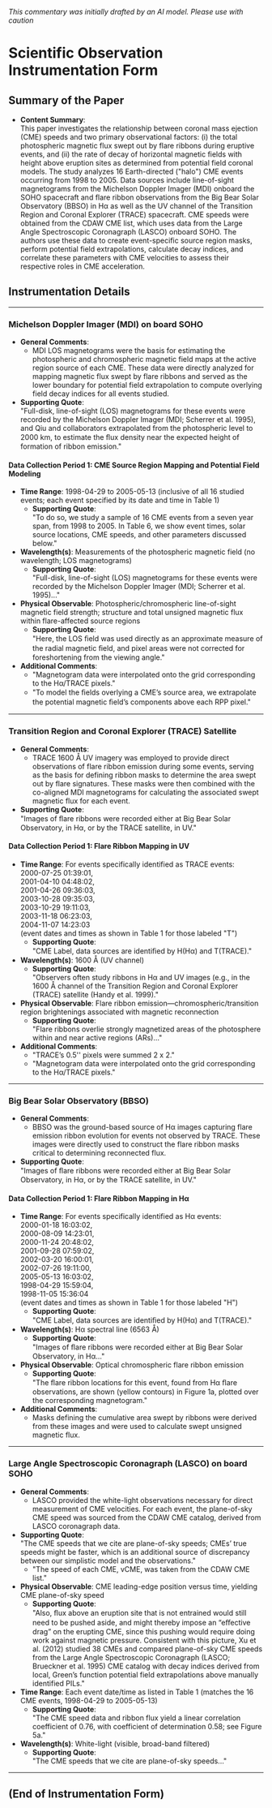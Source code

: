 _This commentary was initially drafted by an AI model. Please use with caution_

# Scientific Observation Instrumentation Form

## Summary of the Paper
- **Content Summary**:  
  This paper investigates the relationship between coronal mass ejection (CME) speeds and two primary observational factors: (i) the total photospheric magnetic flux swept out by flare ribbons during eruptive events, and (ii) the rate of decay of horizontal magnetic fields with height above eruption sites as determined from potential field coronal models. The study analyzes 16 Earth-directed ("halo") CME events occurring from 1998 to 2005. Data sources include line-of-sight magnetograms from the Michelson Doppler Imager (MDI) onboard the SOHO spacecraft and flare ribbon observations from the Big Bear Solar Observatory (BBSO) in Hα as well as the UV channel of the Transition Region and Coronal Explorer (TRACE) spacecraft. CME speeds were obtained from the CDAW CME list, which uses data from the Large Angle Spectroscopic Coronagraph (LASCO) onboard SOHO. The authors use these data to create event-specific source region masks, perform potential field extrapolations, calculate decay indices, and correlate these parameters with CME velocities to assess their respective roles in CME acceleration.

## Instrumentation Details

---

### Michelson Doppler Imager (MDI) on board SOHO
- **General Comments**:
  - MDI LOS magnetograms were the basis for estimating the photospheric and chromospheric magnetic field maps at the active region source of each CME. These data were directly analyzed for mapping magnetic flux swept by flare ribbons and served as the lower boundary for potential field extrapolation to compute overlying field decay indices for all events studied.
- **Supporting Quote**:  
  "Full-disk, line-of-sight (LOS) magnetograms for these events were recorded by the Michelson Doppler Imager (MDI; Scherrer et al. 1995), and Qiu and collaborators extrapolated from the photospheric level to 2000 km, to estimate the ﬂux density near the expected height of formation of ribbon emission."

#### Data Collection Period 1: CME Source Region Mapping and Potential Field Modeling
- **Time Range**: 1998-04-29 to 2005-05-13 (inclusive of all 16 studied events; each event specified by its date and time in Table 1)
  - **Supporting Quote**:  
    "To do so, we study a sample of 16 CME events from a seven year span, from 1998 to 2005. In Table 6, we show event times, solar source locations, CME speeds, and other parameters discussed below."
- **Wavelength(s)**: Measurements of the photospheric magnetic field (no wavelength; LOS magnetograms)
  - **Supporting Quote**:  
    "Full-disk, line-of-sight (LOS) magnetograms for these events were recorded by the Michelson Doppler Imager (MDI; Scherrer et al. 1995)..."
- **Physical Observable**: Photospheric/chromospheric line-of-sight magnetic field strength; structure and total unsigned magnetic flux within flare-affected source regions
  - **Supporting Quote**:  
    "Here, the LOS ﬁeld was used directly as an approximate measure of the radial magnetic ﬁeld, and pixel areas were not corrected for foreshortening from the viewing angle."
- **Additional Comments**:  
  - "Magnetogram data were interpolated onto the grid corresponding to the Hα/TRACE pixels."
  - "To model the ﬁelds overlying a CME’s source area, we extrapolate the potential magnetic ﬁeld’s components above each RPP pixel."

---

### Transition Region and Coronal Explorer (TRACE) Satellite
- **General Comments**:
  - TRACE 1600 Å UV imagery was employed to provide direct observations of flare ribbon emission during some events, serving as the basis for defining ribbon masks to determine the area swept out by flare signatures. These masks were then combined with the co-aligned MDI magnetograms for calculating the associated swept magnetic flux for each event.
- **Supporting Quote**:  
  "Images of ﬂare ribbons were recorded either at Big Bear Solar Observatory, in Hα, or by the TRACE satellite, in UV."

#### Data Collection Period 1: Flare Ribbon Mapping in UV
- **Time Range**: For events specifically identified as TRACE events:  
  2000-07-25 01:39:01,  
  2001-04-10 04:48:02,  
  2001-04-26 09:36:03,  
  2003-10-28 09:35:03,  
  2003-10-29 19:11:03,  
  2003-11-18 06:23:03,  
  2004-11-07 14:23:03  
  (event dates and times as shown in Table 1 for those labeled "T")
  - **Supporting Quote**:  
    "CME  Label,  data  sources  are  identiﬁed by H(Hα) and T(TRACE)."
- **Wavelength(s)**: 1600 Å (UV channel)
  - **Supporting Quote**:  
    "Observers often study ribbons in Hα and UV images (e.g., in the 1600 Å channel of the Transition Region and Coronal Explorer (TRACE) satellite (Handy et al. 1999)."
- **Physical Observable**: Flare ribbon emission—chromospheric/transition region brightenings associated with magnetic reconnection
  - **Supporting Quote**:  
    "Flare ribbons overlie strongly magnetized areas of the photosphere within and near active regions (ARs)..."
- **Additional Comments**:  
  - "TRACE’s 0.5'' pixels were summed 2 x 2."
  - "Magnetogram data were interpolated onto the grid corresponding to the Hα/TRACE pixels."

---

### Big Bear Solar Observatory (BBSO)
- **General Comments**:
  - BBSO was the ground-based source of Hα images capturing flare emission ribbon evolution for events not observed by TRACE. These images were directly used to construct the flare ribbon masks critical to determining reconnected flux.
- **Supporting Quote**:  
  "Images of ﬂare ribbons were recorded either at Big Bear Solar Observatory, in Hα, or by the TRACE satellite, in UV."

#### Data Collection Period 1: Flare Ribbon Mapping in Hα
- **Time Range**: For events specifically identified as Hα events:  
  2000-01-18 16:03:02,  
  2000-08-09 14:23:01,  
  2000-11-24 20:48:02,  
  2001-09-28 07:59:02,  
  2002-03-20 16:00:01,  
  2002-07-26 19:11:00,  
  2005-05-13 16:03:02,  
  1998-04-29 15:59:04,  
  1998-11-05 15:36:04  
  (event dates and times as shown in Table 1 for those labeled "H")
  - **Supporting Quote**:  
    "CME  Label,  data  sources  are  identiﬁed by H(Hα) and T(TRACE)."
- **Wavelength(s)**: Hα spectral line (6563 Å)
  - **Supporting Quote**:  
    "Images of ﬂare ribbons were recorded either at Big Bear Solar Observatory, in Hα..."
- **Physical Observable**: Optical chromospheric flare ribbon emission
  - **Supporting Quote**:  
    "The ﬂare ribbon locations for this event, found from Hα ﬂare observations, are shown (yellow contours) in Figure 1a, plotted over the corresponding magnetogram."
- **Additional Comments**:  
  - Masks defining the cumulative area swept by ribbons were derived from these images and were used to calculate swept unsigned magnetic flux.

---

### Large Angle Spectroscopic Coronagraph (LASCO) on board SOHO
- **General Comments**:
  - LASCO provided the white-light observations necessary for direct measurement of CME velocities. For each event, the plane-of-sky CME speed was sourced from the CDAW CME catalog, derived from LASCO coronagraph data.
- **Supporting Quote**:  
  "The CME speeds that we cite are plane-of-sky speeds; CMEs’ true speeds might be faster, which is an additional source of discrepancy between our simplistic model and the observations."
  - "The speed of each CME, vCME, was taken from the CDAW CME list."
- **Physical Observable**: CME leading-edge position versus time, yielding CME plane-of-sky speed
  - **Supporting Quote**:  
    "Also, ﬂux above an eruption site that is not entrained would still need to be pushed aside, and might thereby impose an “eﬀective drag” on the erupting CME, since this pushing would require doing work against magnetic pressure. Consistent with this picture, Xu et al. (2012) studied 38 CMEs and compared plane-of-sky CME speeds from the Large Angle Spectroscopic Coronagraph (LASCO; Brueckner et al. 1995) CME catalog with decay indices derived from local, Green’s function potential field extrapolations above manually identified PILs."
- **Time Range**: Each event date/time as listed in Table 1 (matches the 16 CME events, 1998-04-29 to 2005-05-13)
  - **Supporting Quote**:  
    "The CME speed data and ribbon flux yield a linear correlation coefficient of 0.76, with coefficient of determination 0.58; see Figure 5a."
- **Wavelength(s)**: White-light (visible, broad-band filtered)
  - **Supporting Quote**:  
    "The CME speeds that we cite are plane-of-sky speeds..."

---

## (End of Instrumentation Form)
